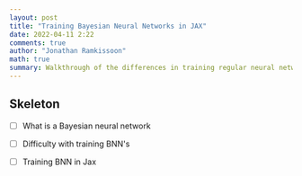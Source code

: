 ```yaml
---
layout: post
title: "Training Bayesian Neural Networks in JAX"
date: 2022-04-11 2:22
comments: true
author: "Jonathan Ramkissoon"
math: true
summary: Walkthrough of the differences in training regular neural networks and Bayesian neural networks
---
```



## Skeleton

- [ ] What is a Bayesian neural network
- [ ] Difficulty with training BNN's
- [ ] Training BNN in Jax

